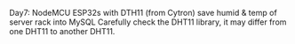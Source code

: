 Day7:
NodeMCU ESP32s with DTH11 (from Cytron) save humid & temp of server rack into MySQL
Carefully check the DHT11 library, it may differ from one DHT11 to another DHT11.
